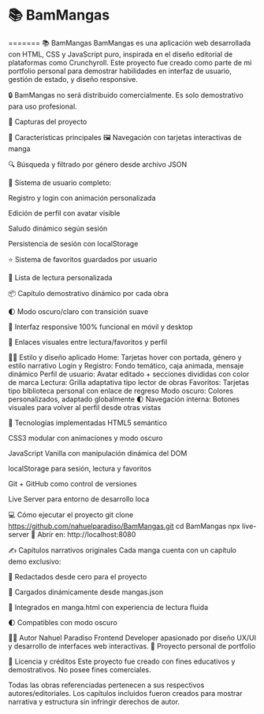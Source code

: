 # 📚 BamMangas
=======
📚 BamMangas
BamMangas es una aplicación web desarrollada con HTML, CSS y JavaScript puro, inspirada en el diseño editorial de plataformas como Crunchyroll. Este proyecto fue creado como parte de mi portfolio personal para demostrar habilidades en interfaz de usuario, gestión de estado, y diseño responsive.

🔒 BamMangas no será distribuido comercialmente. Es solo demostrativo para uso profesional.

🧪 Capturas del proyecto



🚀 Características principales
🖼️ Navegación con tarjetas interactivas de manga

🔍 Búsqueda y filtrado por género desde archivo JSON

👤 Sistema de usuario completo:

Registro y login con animación personalizada

Edición de perfil con avatar visible

Saludo dinámico según sesión

Persistencia de sesión con localStorage

⭐ Sistema de favoritos guardados por usuario

📖 Lista de lectura personalizada

📦 Capítulo demostrativo dinámico por cada obra

🌓 Modo oscuro/claro con transición suave

📱 Interfaz responsive 100% funcional en móvil y desktop

🔁 Enlaces visuales entre lectura/favoritos y perfil

🧑‍🎨 Estilo y diseño aplicado
 Home: Tarjetas hover con portada, género y estilo narrativo
Login y Registro:	Fondo temático, caja animada, mensaje dinámico
Perfil de usuario:	Avatar editado + secciones divididas con color de marca
Lectura:	Grilla adaptativa tipo lector de obras
Favoritos:	Tarjetas tipo biblioteca personal con enlace de regreso
Modo oscuro:	Colores personalizados, adaptado globalmente 🌓
Navegación interna:	Botones visuales para volver al perfil desde otras vistas

🧠 Tecnologías implementadas
HTML5 semántico

CSS3 modular con animaciones y modo oscuro

JavaScript Vanilla con manipulación dinámica del DOM

localStorage para sesión, lectura y favoritos

Git + GitHub como control de versiones

Live Server para entorno de desarrollo loca


💻 Cómo ejecutar el proyecto
git clone https://github.com/nahuelparadiso/BamMangas.git
cd BamMangas
npx live-server
🔗 Abrir en: http://localhost:8080


✍️ Capítulos narrativos originales
Cada manga cuenta con un capítulo demo exclusivo:

🧠 Redactados desde cero para el proyecto

📘 Cargados dinámicamente desde mangas.json

🔄 Integrados en manga.html con experiencia de lectura fluida

🌓 Compatibles con modo oscuro

🧑‍💻 Autor
Nahuel Paradiso Frontend Developer apasionado por diseño UX/UI y desarrollo de interfaces web interactivas. 📍 Proyecto personal de portfolio

📜 Licencia y créditos
Este proyecto fue creado con fines educativos y demostrativos. No posee fines comerciales.

Todas las obras referenciadas pertenecen a sus respectivos autores/editoriales. Los capítulos incluidos fueron creados para mostrar narrativa y estructura sin infringir derechos de autor.
